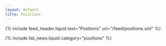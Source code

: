 ```yaml
---
layout: default
title: Positions
---
```

{% include feed_header.liquid text="Positions" url="/feed/positions.xml" %}

{% include list_news.liquid category="positions" %}
